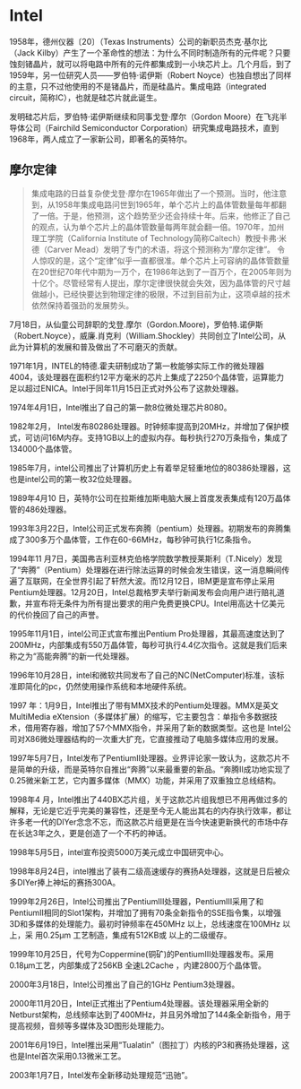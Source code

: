 # Intel

1958年，德州仪器〔20〕（Texas Instruments）公司的新职员杰克·基尔比（Jack Kilby）产生了一个革命性的想法：为什么不同时制造所有的元件呢？只要蚀刻锗晶片，就可以将电路中所有的元件都集成到一小块芯片上。几个月后，到了1959年，另一位研究人员——罗伯特·诺伊斯（Robert Noyce）也独自想出了同样的主意，只不过他使用的不是锗晶片，而是硅晶片。集成电路（integrated circuit，简称IC），也就是硅芯片就此诞生。

发明硅芯片后，罗伯特·诺伊斯继续和同事戈登·摩尔（Gordon Moore）在飞兆半导体公司（Fairchild Semiconductor Corporation）研究集成电路技术，直到1968年，两人成立了一家新公司，即著名的英特尔。

## 摩尔定律

> 集成电路的日益复杂使戈登·摩尔在1965年做出了一个预测。当时，他注意到，从1958年集成电路问世到1965年，单个芯片上的晶体管数量每年都翻了一倍。于是，他预测，这个趋势至少还会持续十年。后来，他修正了自己的观点，认为单个芯片上的晶体管数量每两年就会翻一倍。1970年，加州理工学院（California Institute of Technology简称Caltech）教授卡弗·米德（Carver Mead）发明了专门的术语，将这个预测称为“摩尔定律”。
令人惊叹的是，这个“定律”似乎一直都很准。单个芯片上可容纳的晶体管数量在20世纪70年代中期为一万个，在1986年达到了一百万个，在2005年则为十亿个。尽管经常有人提出，摩尔定律很快就会失效，因为晶体管的尺寸越做越小，已经快要达到物理定律的极限，不过到目前为止，这项卓越的技术依然保持着强劲的发展势头。


7月18日，从仙童公司辞职的戈登.摩尔（Gordon.Moore)，罗伯特.诺伊斯（Robert.Noyce），威廉.肖克利（William.Shockley）共同创立了Intel公司，从此为计算机的发展和普及做出了不可磨灭的贡献。

1971年1月，INTEL的特德.霍夫研制成功了第一枚能够实际工作的微处理器4004，该处理器在面积约12平方毫米的芯片上集成了2250个晶体管，运算能力足以超过ENICA。Intel于同年11月15日正式对外公布了这款处理器。

1974年4月1日，Intel推出了自己的第一款8位微处理芯片8080。



1982年2月， Intel发布80286处理器。时钟频率提高到20MHz，并增加了保护模式，可访问16M内存。支持1GB以上的虚拟内存。每秒执行270万条指令，集成了134000个晶体管。

1985年7月，intel公司推出了计算机历史上有着举足轻重地位的80386处理器，这也是intel公司的第一枚32位处理器。


1989年4月10 日，英特尔公司在拉斯维加斯电脑大展上首度发表集成有120万晶体管的486处理器。

1993年3月22日，Intel公司正式发布奔腾（pentium）处理器。初期发布的奔腾集成了300多万个晶体管，工作在60-66MHz，每秒钟可执行1亿条指令。

1994年11 月7日，美国弗吉利亚林克伯格学院数学教授莱斯利（T.Nicely）发现了“奔腾”（Pentium）处理器在进行除法运算的时候会发生错误，这一消息瞬间传遍了互联网，在全世界引起了轩然大波。而12月12日，IBM更是宣布停止采用Pentium处理器。12月20日，Intel总裁格罗夫举行新闻发布会向用户进行赔礼道歉，并宣布将无条件为所有提出要求的用户免费更换CPU。Intel用高达十亿美元的代价挽回了自己的声誉。

1995年11月1日，intel公司正式宣布推出Pentium Pro处理器，其最高速度达到了200MHz，内部集成有550万晶体管，每秒可执行4.4亿次指令。这就是我们后来称之为“高能奔腾”的新一代处理器。

1996年10月28日，intel和微软共同发布了自己的NC(NetComputer)标准，该标准即简化的pc，仍然使用操作系统和本地硬件系统。

1997 年：1月9日，Intel推出了带有MMX技术的Pentium处理器。MMX是英文MultiMedia eXtension（多媒体扩展）的缩写，它主要包含：单指令多数据技术，借用寄存器，增加了57个MMX指令，并采用了新的数据类型。这也是 Intel公司对X86微处理器结构的一次重大扩充，它直接推动了电脑多媒体应用的发展。

1997年5月7日，Intel发布了PentiumⅡ处理器。业界评论家一致认为，这款芯片不是简单的升级，而是英特尔自推出“奔腾”以来最重要的新品。“奔腾Ⅱ成功地实现了0.25微米新工艺，它内置多媒体（MMX）功能，并采用了双重独立总线结构。

1998年4 月，Intel推出了440BX芯片组，关于这款芯片组我想已不用再做过多的解释，无论是它近乎完美的兼容性，还是至今无人能出其右的内存执行效率，都让许多老一代的DIYer念念不忘，而这款芯片组更是在当今快速更新换代的市场中存在长达3年之久，更是创造了一个不朽的神话。

1998年5月5日，intel宣布投资5000万美元成立中国研究中心。

1998年8月24日，intel推出了装有二级高速缓存的赛扬A处理器，这就是日后被众多DIYer捧上神坛的赛扬300A。

1999年2月26日，Intel公司推出了PentiumⅢ处理器，PentiumⅢ采用了和PentiumⅡ相同的Slot1架构，并增加了拥有70条全新指令的SSE指令集，以增强3D和多媒体的处理能力。最初时钟频率在450MHz 以上，总线速度在100MHz 以上，采 用0.25μm 工艺制造，集成有512KB或 以上的二级缓存。

1999年10月25日，代号为Coppermine(铜矿)的PentiumⅢ处理器发布。采用0.18μm工艺，内部集成了256KB 全速L2Cache ，内建2800万个晶体管。


2000年3月18日，Intel公司推出了自己的1GHz Pentium3处理器。

2000年11月20日，Intel正式推出了Pentium4处理器。该处理器采用全新的Netburst架构，总线频率达到了400MHz，并且另外增加了144条全新指令，用于提高视频，音频等多媒体及3D图形处理能力。

2001年6月19日，Intel推出采用“Tualatin”（图拉丁）内核的P3和赛扬处理器，这也是Intel首次采用0.13微米工艺。


2003年1月7日，Intel发布全新移动处理规范“迅驰”。

